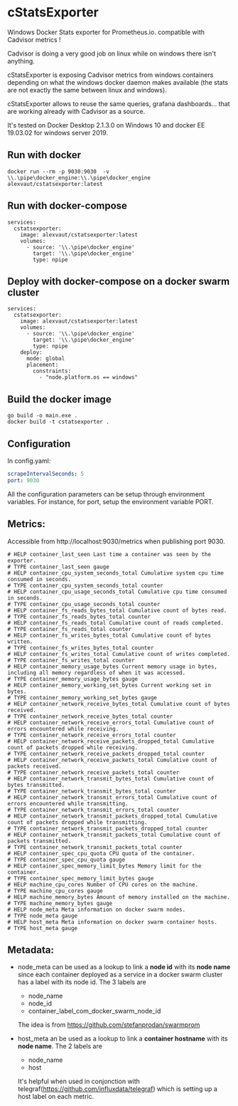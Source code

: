 # cStatsExporter
Windows Docker Stats exporter for Prometheus.io. compatible with Cadvisor metrics !

Cadvisor is doing a very good job on linux while on windows there isn't anything.

cStatsExporter is exposing Cadvisor metrics from windows containers depending on what the windows docker daemon makes available (the stats are not exactly the same between linux and windows).

cStatsExporter allows to reuse the same queries, grafana dashboards... that are working already with Cadvisor as a source. 

It's tested on Docker Desktop 2.1.3.0 on Windows 10 and docker EE 19.03.02 for windows server 2019.

## Run with docker
```
docker run --rm -p 9030:9030  -v \\.\pipe\docker_engine:\\.\pipe\docker_engine alexvaut/cstatsexporter:latest
```
## Run with docker-compose
```
services:
  cstatsexporter:
    image: alexvaut/cstatsexporter:latest
    volumes:
      - source: '\\.\pipe\docker_engine'
        target: '\\.\pipe\docker_engine'
        type: npipe    
```
## Deploy with docker-compose on a docker swarm cluster
```
services:
  cstatsexporter:
    image: alexvaut/cstatsexporter:latest
    volumes:
      - source: '\\.\pipe\docker_engine'
        target: '\\.\pipe\docker_engine'
        type: npipe
    deploy:
      mode: global
      placement:        
        constraints:
          - "node.platform.os == windows"              
```

## Build the docker image
```
go build -o main.exe .
docker build -t cstatsexporter .
```
## Configuration
In config.yaml:
```yaml
scrapeIntervalSeconds: 5
port: 9030
```
All the configuration parameters can be setup through environment variables. For instance, for port, setup the environment variable PORT.


## Metrics:
Accessible from http://localhost:9030/metrics when publishing port 9030.
```
# HELP container_last_seen Last time a container was seen by the exporter.
# TYPE container_last_seen gauge
# HELP container_cpu_system_seconds_total Cumulative system cpu time consumed in seconds.
# TYPE container_cpu_system_seconds_total counter
# HELP container_cpu_usage_seconds_total Cumulative cpu time consumed in seconds.
# TYPE container_cpu_usage_seconds_total counter
# HELP container_fs_reads_bytes_total Cumulative count of bytes read.
# TYPE container_fs_reads_bytes_total counter
# HELP container_fs_reads_total Cumulative count of reads completed.
# TYPE container_fs_reads_total counter
# HELP container_fs_writes_bytes_total Cumulative count of bytes written.
# TYPE container_fs_writes_bytes_total counter
# HELP container_fs_writes_total Cumulative count of writes completed.
# TYPE container_fs_writes_total counter
# HELP container_memory_usage_bytes Current memory usage in bytes, including all memory regardless of when it was accessed.
# TYPE container_memory_usage_bytes gauge
# HELP container_memory_working_set_bytes Current working set in bytes.
# TYPE container_memory_working_set_bytes gauge
# HELP container_network_receive_bytes_total Cumulative count of bytes received.
# TYPE container_network_receive_bytes_total counter
# HELP container_network_receive_errors_total Cumulative count of errors encountered while receiving.
# TYPE container_network_receive_errors_total counter
# HELP container_network_receive_packets_dropped_total Cumulative count of packets dropped while receiving.
# TYPE container_network_receive_packets_dropped_total counter
# HELP container_network_receive_packets_total Cumulative count of packets received.
# TYPE container_network_receive_packets_total counter
# HELP container_network_transmit_bytes_total Cumulative count of bytes transmitted.
# TYPE container_network_transmit_bytes_total counter
# HELP container_network_transmit_errors_total Cumulative count of errors encountered while transmitting.
# TYPE container_network_transmit_errors_total counter
# HELP container_network_transmit_packets_dropped_total Cumulative count of packets dropped while transmitting.
# TYPE container_network_transmit_packets_dropped_total counter
# HELP container_network_transmit_packets_total Cumulative count of packets transmitted.
# TYPE container_network_transmit_packets_total counter
# HELP container_spec_cpu_quota CPU quota of the container.
# TYPE container_spec_cpu_quota gauge
# HELP container_spec_memory_limit_bytes Memory limit for the container.
# TYPE container_spec_memory_limit_bytes gauge
# HELP machine_cpu_cores Number of CPU cores on the machine.
# TYPE machine_cpu_cores gauge
# HELP machine_memory_bytes Amount of memory installed on the machine.
# TYPE machine_memory_bytes gauge
# HELP node_meta Meta information on docker swarm nodes.
# TYPE node_meta gauge
# HELP host_meta Meta information on docker swarm container hosts.
# TYPE host_meta gauge
```

## Metadata:

- node_meta can be used as a lookup to link a **node id** with its **node name** since each container deployed as a service in a docker swarm cluster has a label with its node id. The 3 labels are
  - node_name
  - node_id
  - container_label_com_docker_swarm_node_id
  
  The idea is from https://github.com/stefanprodan/swarmprom    
- host_meta an be used as a lookup to link a **container hostname** with its **node name**. The 2 labels are
  - node_name
  - host
  
  It's helpful when used in conjonction with telegraf(https://github.com/influxdata/telegraf) which is setting up a host label on each metric.
